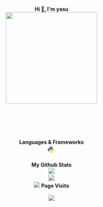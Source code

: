 <p align='center'>
  <b>Hi 👋, I'm yasu</b><br>
	<img src="https://images-wixmp-ed30a86b8c4ca887773594c2.wixmp.com/f/584ff34e-7b39-4278-8f63-eeacc6bdc4a0/d5qyzq4-ba9906bc-1266-4fb4-9257-4681d26e6faa.png?token=eyJ0eXAiOiJKV1QiLCJhbGciOiJIUzI1NiJ9.eyJzdWIiOiJ1cm46YXBwOjdlMGQxODg5ODIyNjQzNzNhNWYwZDQxNWVhMGQyNmUwIiwiaXNzIjoidXJuOmFwcDo3ZTBkMTg4OTgyMjY0MzczYTVmMGQ0MTVlYTBkMjZlMCIsIm9iaiI6W1t7InBhdGgiOiJcL2ZcLzU4NGZmMzRlLTdiMzktNDI3OC04ZjYzLWVlYWNjNmJkYzRhMFwvZDVxeXpxNC1iYTk5MDZiYy0xMjY2LTRmYjQtOTI1Ny00NjgxZDI2ZTZmYWEucG5nIn1dXSwiYXVkIjpbInVybjpzZXJ2aWNlOmZpbGUuZG93bmxvYWQiXX0.UFVCyYZl3iSMHkYG-KJnUMZEBO8Cb8WGRzL5Je4tKqk" width="250" height="250">
</p>

<p align="center"><br>
  <a href="https://github.com/y9su">
     </a>
</p>

<br><br>
<p align="center">
	<b>Languages & Frameworks</b>
	<br>
	<code><img height="25" src="https://raw.githubusercontent.com/github/explore/80688e429a7d4ef2fca1e82350fe8e3517d3494d/topics/python/python.png"></code>&nbsp;
	<br><br>
	<b>My Github Stats</b><br>
    	<img src="https://github-readme-streak-stats.herokuapp.com/?user=y9su&theme=dark&hide_border=true">
	<br>
	<img src="https://github-readme-stats.vercel.app/api?username=y9su&include_all_commits=true&show_icons=true&hide_border=true&hide_title=true&count_private=true&theme=dark">
	<br>
	<img src="https://github-readme-stats.vercel.app/api/top-langs/?username=y9su&layout=compact&count_private=true&langs_count=8&hide_border=true&theme=dark">
	<b>Page Visits</b><br>
	<br>
	<img src="https://api.visitorbadge.io/api/visitors?path=y9su&labelColor=%23697689&countColor=%23d9e3f0&style=plastic">
	

</p>





